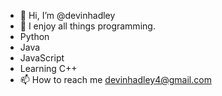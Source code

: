 - 👋 Hi, I’m @devinhadley
- 🌱 I enjoy all things programming. 
- Python
- Java
- JavaScript
- Learning C++
- 📫 How to reach me devinhadley4@gmail.com

<!---
www.courseconnect.net
--->
